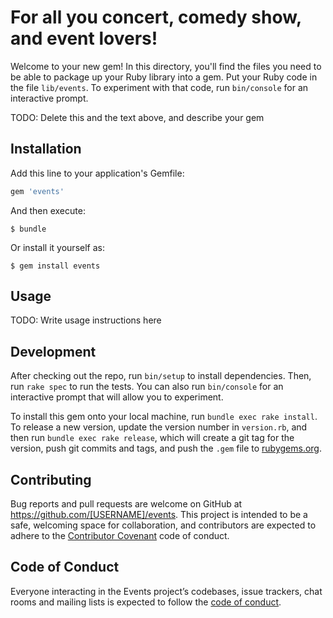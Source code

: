 # For all you concert, comedy show, and event lovers!

Welcome to your new gem! In this directory, you'll find the files you need to be able to package up your Ruby library into a gem. Put your Ruby code in the file `lib/events`. To experiment with that code, run `bin/console` for an interactive prompt.

TODO: Delete this and the text above, and describe your gem

## Installation

Add this line to your application's Gemfile:

```ruby
gem 'events'
```

And then execute:

    $ bundle

Or install it yourself as:

    $ gem install events

## Usage

TODO: Write usage instructions here

## Development

After checking out the repo, run `bin/setup` to install dependencies. Then, run `rake spec` to run the tests. You can also run `bin/console` for an interactive prompt that will allow you to experiment.

To install this gem onto your local machine, run `bundle exec rake install`. To release a new version, update the version number in `version.rb`, and then run `bundle exec rake release`, which will create a git tag for the version, push git commits and tags, and push the `.gem` file to [rubygems.org](https://rubygems.org).

## Contributing

Bug reports and pull requests are welcome on GitHub at https://github.com/[USERNAME]/events. This project is intended to be a safe, welcoming space for collaboration, and contributors are expected to adhere to the [Contributor Covenant](http://contributor-covenant.org) code of conduct.

## Code of Conduct

Everyone interacting in the Events project’s codebases, issue trackers, chat rooms and mailing lists is expected to follow the [code of conduct](https://github.com/[USERNAME]/events/blob/master/CODE_OF_CONDUCT.md).
